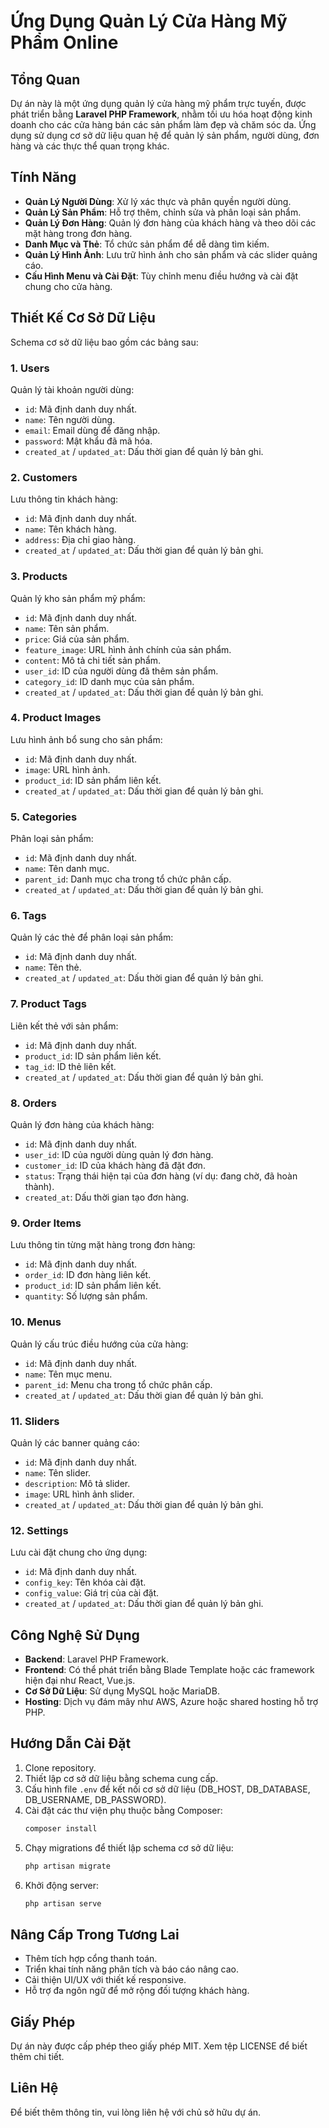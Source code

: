 # Ứng Dụng Quản Lý Cửa Hàng Mỹ Phẩm Online

## Tổng Quan
Dự án này là một ứng dụng quản lý cửa hàng mỹ phẩm trực tuyến, được phát triển bằng **Laravel PHP Framework**, nhằm tối ưu hóa hoạt động kinh doanh cho các cửa hàng bán các sản phẩm làm đẹp và chăm sóc da. Ứng dụng sử dụng cơ sở dữ liệu quan hệ để quản lý sản phẩm, người dùng, đơn hàng và các thực thể quan trọng khác.

## Tính Năng
- **Quản Lý Người Dùng**: Xử lý xác thực và phân quyền người dùng.
- **Quản Lý Sản Phẩm**: Hỗ trợ thêm, chỉnh sửa và phân loại sản phẩm.
- **Quản Lý Đơn Hàng**: Quản lý đơn hàng của khách hàng và theo dõi các mặt hàng trong đơn hàng.
- **Danh Mục và Thẻ**: Tổ chức sản phẩm để dễ dàng tìm kiếm.
- **Quản Lý Hình Ảnh**: Lưu trữ hình ảnh cho sản phẩm và các slider quảng cáo.
- **Cấu Hình Menu và Cài Đặt**: Tùy chỉnh menu điều hướng và cài đặt chung cho cửa hàng.

## Thiết Kế Cơ Sở Dữ Liệu
Schema cơ sở dữ liệu bao gồm các bảng sau:

### 1. **Users**
Quản lý tài khoản người dùng:
- `id`: Mã định danh duy nhất.
- `name`: Tên người dùng.
- `email`: Email dùng để đăng nhập.
- `password`: Mật khẩu đã mã hóa.
- `created_at` / `updated_at`: Dấu thời gian để quản lý bản ghi.

### 2. **Customers**
Lưu thông tin khách hàng:
- `id`: Mã định danh duy nhất.
- `name`: Tên khách hàng.
- `address`: Địa chỉ giao hàng.
- `created_at` / `updated_at`: Dấu thời gian để quản lý bản ghi.

### 3. **Products**
Quản lý kho sản phẩm mỹ phẩm:
- `id`: Mã định danh duy nhất.
- `name`: Tên sản phẩm.
- `price`: Giá của sản phẩm.
- `feature_image`: URL hình ảnh chính của sản phẩm.
- `content`: Mô tả chi tiết sản phẩm.
- `user_id`: ID của người dùng đã thêm sản phẩm.
- `category_id`: ID danh mục của sản phẩm.
- `created_at` / `updated_at`: Dấu thời gian để quản lý bản ghi.

### 4. **Product Images**
Lưu hình ảnh bổ sung cho sản phẩm:
- `id`: Mã định danh duy nhất.
- `image`: URL hình ảnh.
- `product_id`: ID sản phẩm liên kết.
- `created_at` / `updated_at`: Dấu thời gian để quản lý bản ghi.

### 5. **Categories**
Phân loại sản phẩm:
- `id`: Mã định danh duy nhất.
- `name`: Tên danh mục.
- `parent_id`: Danh mục cha trong tổ chức phân cấp.
- `created_at` / `updated_at`: Dấu thời gian để quản lý bản ghi.

### 6. **Tags**
Quản lý các thẻ để phân loại sản phẩm:
- `id`: Mã định danh duy nhất.
- `name`: Tên thẻ.
- `created_at` / `updated_at`: Dấu thời gian để quản lý bản ghi.

### 7. **Product Tags**
Liên kết thẻ với sản phẩm:
- `id`: Mã định danh duy nhất.
- `product_id`: ID sản phẩm liên kết.
- `tag_id`: ID thẻ liên kết.
- `created_at` / `updated_at`: Dấu thời gian để quản lý bản ghi.

### 8. **Orders**
Quản lý đơn hàng của khách hàng:
- `id`: Mã định danh duy nhất.
- `user_id`: ID của người dùng quản lý đơn hàng.
- `customer_id`: ID của khách hàng đã đặt đơn.
- `status`: Trạng thái hiện tại của đơn hàng (ví dụ: đang chờ, đã hoàn thành).
- `created_at`: Dấu thời gian tạo đơn hàng.

### 9. **Order Items**
Lưu thông tin từng mặt hàng trong đơn hàng:
- `id`: Mã định danh duy nhất.
- `order_id`: ID đơn hàng liên kết.
- `product_id`: ID sản phẩm liên kết.
- `quantity`: Số lượng sản phẩm.

### 10. **Menus**
Quản lý cấu trúc điều hướng của cửa hàng:
- `id`: Mã định danh duy nhất.
- `name`: Tên mục menu.
- `parent_id`: Menu cha trong tổ chức phân cấp.
- `created_at` / `updated_at`: Dấu thời gian để quản lý bản ghi.

### 11. **Sliders**
Quản lý các banner quảng cáo:
- `id`: Mã định danh duy nhất.
- `name`: Tên slider.
- `description`: Mô tả slider.
- `image`: URL hình ảnh slider.
- `created_at` / `updated_at`: Dấu thời gian để quản lý bản ghi.

### 12. **Settings**
Lưu cài đặt chung cho ứng dụng:
- `id`: Mã định danh duy nhất.
- `config_key`: Tên khóa cài đặt.
- `config_value`: Giá trị của cài đặt.
- `created_at` / `updated_at`: Dấu thời gian để quản lý bản ghi.

## Công Nghệ Sử Dụng
- **Backend**: Laravel PHP Framework.
- **Frontend**: Có thể phát triển bằng Blade Template hoặc các framework hiện đại như React, Vue.js.
- **Cơ Sở Dữ Liệu**: Sử dụng MySQL hoặc MariaDB.
- **Hosting**: Dịch vụ đám mây như AWS, Azure hoặc shared hosting hỗ trợ PHP.

## Hướng Dẫn Cài Đặt
1. Clone repository.
2. Thiết lập cơ sở dữ liệu bằng schema cung cấp.
3. Cấu hình file `.env` để kết nối cơ sở dữ liệu (DB_HOST, DB_DATABASE, DB_USERNAME, DB_PASSWORD).
4. Cài đặt các thư viện phụ thuộc bằng Composer:
   ```bash
   composer install
   ```
5. Chạy migrations để thiết lập schema cơ sở dữ liệu:
   ```bash
   php artisan migrate
   ```
6. Khởi động server:
   ```bash
   php artisan serve
   ```

## Nâng Cấp Trong Tương Lai
- Thêm tích hợp cổng thanh toán.
- Triển khai tính năng phân tích và báo cáo nâng cao.
- Cải thiện UI/UX với thiết kế responsive.
- Hỗ trợ đa ngôn ngữ để mở rộng đối tượng khách hàng.

## Giấy Phép
Dự án này được cấp phép theo giấy phép MIT. Xem tệp LICENSE để biết thêm chi tiết.

## Liên Hệ
Để biết thêm thông tin, vui lòng liên hệ với chủ sở hữu dự án.

